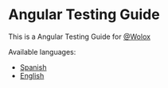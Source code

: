 # Angular Testing Guide

This is a Angular Testing Guide for [@Wolox](https://github.com/Wolox)

Available languages:

- [Spanish](/es/angular-testing-guide-es.md)
- [English](/en/angular-testing-guide-en.md)
